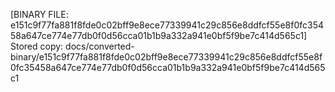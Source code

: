 [BINARY FILE: e151c9f77fa881f8fde0c02bff9e8ece77339941c29c856e8ddfcf55e8f0fc35458a647ce774e77db0f0d56cca01b1b9a332a941e0bf5f9be7c414d565c1]
Stored copy: docs/converted-binary/e151c9f77fa881f8fde0c02bff9e8ece77339941c29c856e8ddfcf55e8f0fc35458a647ce774e77db0f0d56cca01b1b9a332a941e0bf5f9be7c414d565c1
